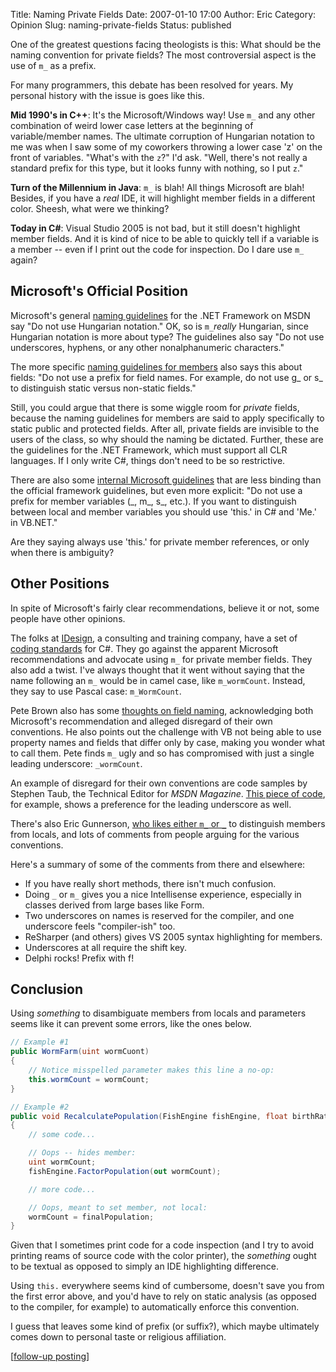 Title: Naming Private Fields
Date: 2007-01-10 17:00
Author: Eric
Category: Opinion
Slug: naming-private-fields
Status: published

One of the greatest questions facing theologists is this: What should be
the naming convention for private fields? The most controversial aspect
is the use of `m_` as a prefix.<!--more-->

For many programmers, this debate has been resolved for years. My
personal history with the issue is goes like this.

**Mid 1990's in C++**: It's the Microsoft/Windows way! Use `m_` and any
other combination of weird lower case letters at the beginning of
variable/member names. The ultimate corruption of Hungarian notation to
me was when I saw some of my coworkers throwing a lower case 'z' on the
front of variables. "What's with the `z`?" I'd ask. "Well, there's not
really a standard prefix for this type, but it looks funny with nothing,
so I put `z`."

**Turn of the Millennium in Java**: `m_` is blah! All things Microsoft
are blah! Besides, if you have a *real* IDE, it will highlight member
fields in a different color. Sheesh, what were we thinking?

**Today in C\#**: Visual Studio 2005 is not bad, but it still doesn't
highlight member fields. And it is kind of nice to be able to quickly
tell if a variable is a member -- even if I print out the code for
inspection. Do I dare use `m_` again?

Microsoft's Official Position
-----------------------------

Microsoft's general [naming
guidelines](http://msdn2.microsoft.com/en-us/library/ms229045.aspx) for
the .NET Framework on MSDN say "Do not use Hungarian notation." OK, so
is `m_`*really* Hungarian, since Hungarian notation is more about type?
The guidelines also say "Do not use underscores, hyphens, or any other
nonalphanumeric characters."

The more specific [naming guidelines for
members](http://msdn2.microsoft.com/en-us/library/ms229012.aspx) also
says this about fields: "Do not use a prefix for field names. For
example, do not use g\_ or s\_ to distinguish static versus non-static
fields."

Still, you could argue that there is some wiggle room for *private*
fields, because the naming guidelines for members are said to apply
specifically to static public and protected fields. After all, private
fields are invisible to the users of the class, so why should the naming
be dictated. Further, these are the guidelines for the .NET Framework,
which must support all CLR languages. If I only write C\#, things don't
need to be so restrictive.

There are also some [internal Microsoft
guidelines](http://blogs.msdn.com/brada/articles/361363.aspx) that are
less binding than the official framework guidelines, but even more
explicit: "Do not use a prefix for member variables (\_, m\_, s\_,
etc.). If you want to distinguish between local and member variables you
should use 'this.' in C\# and 'Me.' in VB.NET."

Are they saying always use 'this.' for private member references, or
only when there is ambiguity?

Other Positions
---------------

In spite of Microsoft's fairly clear recommendations, believe it or not,
some people have other opinions.

The folks at [IDesign](http://www.idesign.net), a consulting and
training company, have a set of [coding
standards](http://www.idesign.net/idesign/download/IDesign%20CSharp%20Coding%20Standard.zip)
for C\#. They go against the apparent Microsoft recommendations and
advocate using `m_` for private member fields. They also add a twist.
I've always thought that it went without saying that the name following
an `m_` would be in camel case, like `m_wormCount`. Instead, they say to
use Pascal case: `m_WormCount`.

Pete Brown also has some [thoughts on field
naming](http://www.irritatedvowel.com/Programming/Standards.aspx),
acknowledging both Microsoft's recommendation and alleged disregard of
their own conventions. He also points out the challenge with VB not
being able to use property names and fields that differ only by case,
making you wonder what to call them. Pete finds `m_` ugly and so has
compromised with just a single leading underscore: `_wormCount`.

An example of disregard for their own conventions are code samples by
Stephen Taub, the Technical Editor for *MSDN Magazine*. [This piece of
code](http://msdn.microsoft.com/msdnmag/issues/06/12/NETMatters/default.aspx?loc=&fig=true#fig2),
for example, shows a preference for the leading underscore as well.

There's also Eric Gunnerson, [who likes either `m_` or
`_`](http://blogs.msdn.com/ericgu/archive/2005/03/09/390791.aspx) to
distinguish members from locals, and lots of comments from people
arguing for the various conventions.

Here's a summary of some of the comments from there and elsewhere:

-   If you have really short methods, there isn't much confusion.
-   Doing `_` or `m_` gives you a nice Intellisense experience,
    especially in classes derived from large bases like Form.
-   Two underscores on names is reserved for the compiler, and one
    underscore feels "compiler-ish" too.
-   ReSharper (and others) gives VS 2005 syntax highlighting
    for members.
-   Underscores at all require the shift key.
-   Delphi rocks! Prefix with f!

Conclusion
----------

Using *something* to disambiguate members from locals and parameters
seems like it can prevent some errors, like the ones below.

```csharp
// Example #1
public WormFarm(uint wormCuont)
{
    // Notice misspelled parameter makes this line a no-op:
    this.wormCount = wormCount;
} 

// Example #2
public void RecalculatePopulation(FishEngine fishEngine, float birthRate, float nominalDeathRate)
{
    // some code...    

    // Oops -- hides member:
    uint wormCount;
    fishEngine.FactorPopulation(out wormCount);    

    // more code...    

    // Oops, meant to set member, not local:
    wormCount = finalPopulation;
}
```

Given that I sometimes print code for a code inspection (and I try to
avoid printing reams of source code with the color printer), the
*something* ought to be textual as opposed to simply an IDE highlighting
difference.

Using `this.` everywhere seems kind of cumbersome, doesn't save you from
the first error above, and you'd have to rely on static analysis (as
opposed to the compiler, for example) to automatically enforce this
convention.

I guess that leaves some kind of prefix (or suffix?), which maybe
ultimately comes down to personal taste or religious affiliation.

[[follow-up posting]({filename}/naming-private-fields-addendum.md)]
